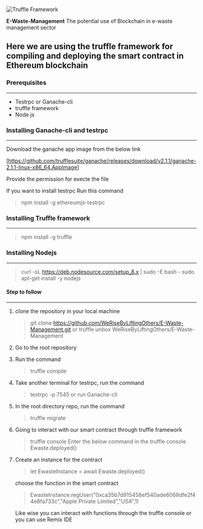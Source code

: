 ![Truffle Framework](https://s.yimg.com/uu/api/res/1.2/9Xm8LqsPeZl8k33gVbBREA--~B/aD0zNTk7dz0zNTE7c209MTthcHBpZD15dGFjaHlvbg--/https://media.zenfs.com/en-US/the_block_83/47549bb5ca940c8bf0cfbfa9a96dc89e)

**E-Waste-Management**
The potential use of Blockchain in e-waste management sector

## Here we are using the truffle framework for compiling and deploying the smart contract in Ethereum blockchain

### Prerequisites 
--------------
- Testrpc or Ganache-cli
- truffle framework
- Node js


### Installing Ganache-cli and testrpc
----------------------------------
Download the ganache app image from the below link

[https://github.com/trufflesuite/ganache/releases/download/v2.1.1/ganache-2.1.1-linux-x86_64.AppImage]

Provide the permission for execte the file

If you want to install testrpc
Run this command 

> npm install -g ethereumjs-testrpc


### Installing Truffle framework
-------------------------------
> npm install -g truffle

### Installing Nodejs 
---------------------
> curl -sL https://deb.nodesource.com/setup_8.x | sudo -E bash -
sudo apt-get install -y nodejs


#### Step to follow
-------------------
1. clone the repository in your local machine
   > git clone https://github.com/WeRiseByLiftingOthers/E-Waste-Management.git
   or
   > truffle unbox WeRiseByLiftingOthers/E-Waste-Management
   
2. Go to the root repository
3. Run the command 
   > truffle compile
4. Take another terminal for testrpc, run the command 
   > testrpc -p 7545 or run Ganache-cli
5. In the root directory repo, run the command
   > truffle migrate
   
6. Going to interact with our smart contract through truffle framework
   > truffle console
   Enter the below command in the truffle console
   > Ewaste.deployed()
7. Create an instance for the contract    
   > let EwasteInstance = await Ewaste.deployed()
   
   choose the function in the smart contract
   
   > EwasteInstance.regUser("0xca35b7d915458ef540ade6068dfe2f44e8fa733c","Apple Private Limited","USA",1)
   
   Like wise you can interact with functions through the truffle console or you can use Remix IDE 





